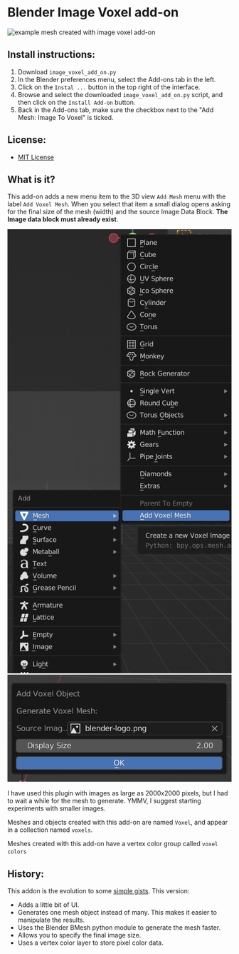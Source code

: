 # Blender Image Voxel add-on

![example mesh created with image voxel add-on](./example.png)

## Install instructions:

1. Download `image_voxel_add_on.py`
2. In the Blender preferences menu, select the Add-ons tab in the left.
3. Click on the `Instal ...` button in the top right of the interface.
4. Browse and select the downloaded `image_voxel_add_on.py` script,
and then click on the `Install Add-on` button.
5. Back in the Add-ons tab, make sure the checkbox next to the "Add Mesh: Image To Voxel" is ticked.

## License:

- [MIT License](license.txt)

## What is it?

This add-on adds a new menu item to the 3D view `Add Mesh` menu
with the label `Add Voxel Mesh`. When you select that item a small dialog
opens asking for the final size of the mesh (width) and the source Image Data
Block. **The Image data block must already exist**.

![add mesh menu with add image voxel add-on](./add-voxel-mesh-menu.png)
![options for create voxel mesh](./voxel-options.png)

I have used this plugin with images as large as 2000x2000 pixels, but I had to
wait a while for the mesh to generate. YMMV, I suggest starting experiments with
smaller images.

Meshes and objects created with this add-on are named `Voxel`, and appear in a
collection named `voxels`.

Meshes created with this add-on have a vertex color group called `voxel colors`

## History:

This addon is the evolution to some [simple gists](https://gist.github.com/knowuh/48136d7a17387e7cf6c3).
This version:

- Adds a little bit of UI.
- Generates one mesh object instead of many. This makes it easier to manipulate the results.
- Uses the Blender BMesh python module to generate the mesh faster.
- Allows you to specify the final image size.
- Uses a vertex color layer to store pixel color data.


